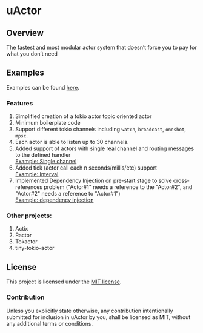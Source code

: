 # uActor
## Overview
The fastest and most modular actor system that doesn’t force you to pay for what you don’t need

## Examples
Examples can be found [here](src/uactor/examples).

### Features
1. Simplified creation of a tokio actor topic oriented actor
2. Minimum boilerplate code
3. Support different tokio channels including `watch`, `broadcast`, `oneshot`, `mpsc`.
4. Each actor is able to listen up to 30 channels.
5. Added support of actors with single real channel and routing messages to the defined handler  
[Example: Single channel](src/uactor/examples/single_channel_actor.rs)
6. Added tick (actor call each n seconds/millis/etc) support  
[Example: Interval](src%2Fuactor%2Fexamples%2Finterval.rs)
7. Implemented Dependency Injection on pre-start stage to solve cross-references problem ("Actor#1" needs a reference to the "Actor#2", and "Actor#2" needs a reference to "Actor#1")  
[Example: dependency injection](src/uactor/examples/dependency_injection.rs)

### Other projects:
1. Actix
2. Ractor
3. Tokactor
4. tiny-tokio-actor

## License

This project is licensed under the [MIT license](LICENSE).

### Contribution

Unless you explicitly state otherwise, any contribution intentionally submitted
for inclusion in uActor by you, shall be licensed as MIT, without any additional
terms or conditions.